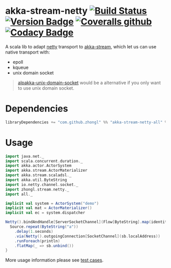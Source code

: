 # akka-stream-netty [![Build Status](https://travis-ci.org/zhongl/akka-stream-netty.svg?branch=master)](https://travis-ci.org/zhongl/akka-stream-netty) [![Version Badge](https://jitpack.io/v/zhongl/akka-stream-netty.svg)](https://jitpack.io/#zhongl/akka-stream-netty) [![Coveralls github](https://img.shields.io/coveralls/github/zhongl/akka-stream-netty.svg)](https://coveralls.io/github/zhongl/akka-stream-netty?branch=master) [![Codacy Badge](https://api.codacy.com/project/badge/Grade/319be6e6e88c423e9e83d9c99e3e4fdc)](https://www.codacy.com/app/zhongl/akka-stream-netty?utm_source=github.com&amp;utm_medium=referral&amp;utm_content=zhongl/akka-stream-netty&amp;utm_campaign=Badge_Grade)

A scala lib to adapt [netty](https://netty.io) transport to [akka-stream](https://doc.akka.io/docs/akka/current/stream/index.html), which let us can use native transport with:

  - epoll
  - kqueue
  - unix domain socket

> [alpakka-unix-domain-socket](https://github.com/akka/alpakka) would be a alternative if you only want to use unix domain socket.

# Dependencies

```scala
libraryDependencies += "com.github.zhongl" %% "akka-stream-netty-all" % <latest tag>
```

# Usage

```scala
import java.net._
import scala.concurrent.duration._
import akka.actor.ActorSystem
import akka.stream.ActorMaterializer
import akka.stream.scaladsl._
import akka.util.ByteString
import io.netty.channel.socket._
import zhongl.stream.netty._
import all._

implicit val system = ActorSystem("demo")
implicit val mat = ActorMaterializer()
implicit val ec = system.dispatcher

Netty().bindAndHandle[ServerSocketChannel](Flow[ByteString].map(identity), new InetSocketAddress("localhost", 8080)).flatMap { sb =>
  Source.repeat(ByteString("a"))
    .delay(1.seconds) 
    .via(Netty().outgoingConnection[SocketChannel](sb.localAddress))
    .runForeach(println)
    .flatMap(_ => sb.unbind())    
}
```

More usage information please see [test cases](./all/src/test/scala/zhongl/stream/netty/all).
